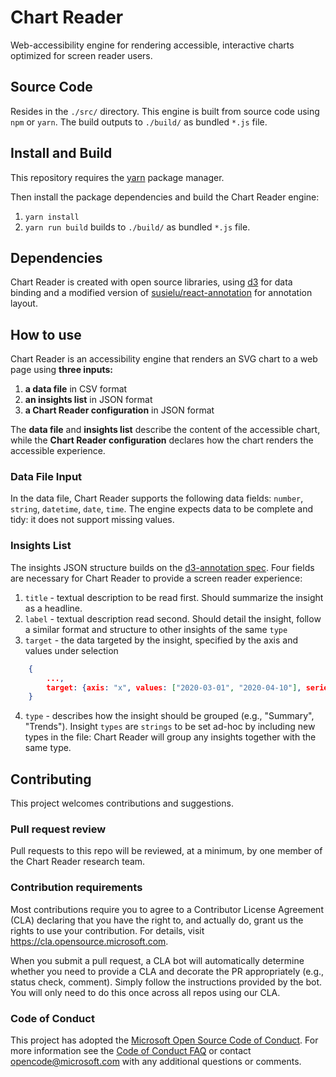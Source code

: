 # Chart Reader

Web-accessibility engine for rendering accessible, interactive charts optimized for screen reader users.

## Source Code

Resides in the `./src/` directory. This engine is built from source code using `npm` or `yarn`. The build outputs to `./build/` as bundled `*.js` file.

## Install and Build

This repository requires the [yarn](https://classic.yarnpkg.com/en/docs/install) package manager.


Then install the package dependencies and build the Chart Reader engine:

1. `yarn install`
2. `yarn run build` builds to `./build/` as bundled `*.js` file.

## Dependencies

Chart Reader is created with open source libraries, using [d3](https://github.com/d3/d3) for data binding and a modified version of [susielu/react-annotation](https://github.com/susielu/react-annotation) for annotation layout.

## How to use

Chart Reader is an accessibility engine that renders an SVG chart to a web page using __three inputs:__

1. __a data file__ in CSV format 
2. __an insights list__ in JSON format
3. __a Chart Reader configuration__ in JSON format

The __data file__ and __insights list__ describe the content of the accessible chart, while the __Chart Reader configuration__ declares how the chart renders the accessible experience.

### Data File Input
In the data file, Chart Reader supports the following data fields: ``number``, ``string``, ``datetime``, ``date``, ``time``.
The engine expects data to be complete and tidy: it does not support missing values.

### Insights List
The insights JSON structure builds on the [d3-annotation spec](https://react-annotation.susielu.com/).
Four fields are necessary for Chart Reader to provide a screen reader experience: 
1. `title` - textual description to be read first. Should summarize the insight as a headline.
2. ``label`` - textual description read second. Should detail the insight, follow a similar format and structure to other insights of the same ``type``
3. ``target`` - the data targeted by the insight, specified by the axis and values under selection
```json
    {
        ...,
        target: {axis: "x", values: ["2020-03-01", "2020-04-10"], series: ["Seattle"]}
    }
```

4. ``type`` - describes how the insight should be grouped (e.g., "Summary", "Trends"). Insight ``types`` are ``strings`` to be set ad-hoc by including new types in the file: Chart Reader will group any insights together with the same type.


## Contributing

This project welcomes contributions and suggestions.

### Pull request review

Pull requests to this repo will be reviewed, at a minimum, by one member of the Chart Reader research team.

### Contribution requirements

Most contributions require you to agree to a
Contributor License Agreement (CLA) declaring that you have the right to, and actually do, grant us
the rights to use your contribution. For details, visit https://cla.opensource.microsoft.com.

When you submit a pull request, a CLA bot will automatically determine whether you need to provide
a CLA and decorate the PR appropriately (e.g., status check, comment). Simply follow the instructions
provided by the bot. You will only need to do this once across all repos using our CLA.

### Code of Conduct

This project has adopted the [Microsoft Open Source Code of Conduct](https://opensource.microsoft.com/codeofconduct/).
For more information see the [Code of Conduct FAQ](https://opensource.microsoft.com/codeofconduct/faq/) or
contact [opencode@microsoft.com](mailto:opencode@microsoft.com) with any additional questions or comments.
